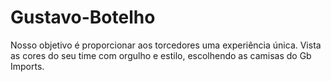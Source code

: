 # Gustavo-Botelho
Nosso objetivo é proporcionar aos torcedores uma experiência única. Vista as cores do seu time com orgulho e estilo, escolhendo as camisas do Gb Imports.
